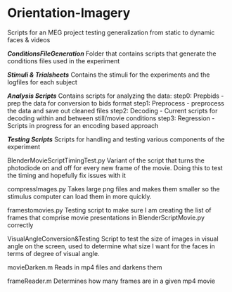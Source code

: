 # Orientation-Imagery
Scripts for an MEG project testing generalization from static to dynamic faces &amp; videos

***ConditionsFileGeneration***
Folder that contains scripts that generate the conditions files used in the experiment

***Stimuli & Trialsheets***
Contains the stimuli for the experiments and the logfiles for each subject

***Analysis Scripts***
Contains scripts for analyzing the data:
step0: Prepbids - prep the data for conversion to bids format
step1: Preprocess - preprocess the data and save out cleaned files
step2: Decoding - Current scripts for decoding within and between still/movie conditions
step3: Regression - Scripts in progress for an encoding based approach

***Testing Scripts***
Scripts for handling and testing various components of the experiment

BlenderMovieScriptTimingTest.py
	Variant of the script that turns the photodiode on and off for every new frame of the movie. Doing this to test the timing and hopefully fix issues with it

compressImages.py
	Takes large png files and makes them smaller so the stimulus computer can load them in more quickly.

framestomovies.py
	Testing script to make sure I am creating the list of frames that comprise movie presentations in BlenderScriptMovie.py correctly

VisualAngleConversion&Testing
	Script to test the size of images in visual angle on the screen, used to determine what size I want for the faces in terms of degree of visual angle.

movieDarken.m
	Reads in mp4 files and darkens them

frameReader.m
 	Determines how many frames are in a given mp4 movie
